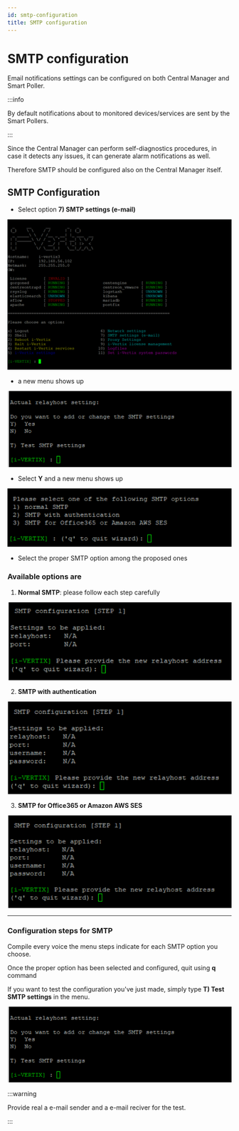 ```yaml
---
id: smtp-configuration
title: SMTP configuration
---
```


# SMTP configuration

Email notifications settings can be configured on both Central Manager and Smart Poller.

:::info

By default notifications about to monitored devices/services are sent by the Smart Pollers.

:::

Since the Central Manager can perform self-diagnostics procedures, in case it detects any issues, it can generate alarm notifications as well.

Therefore SMTP should be configured also on the Central Manager itself.

## SMTP Configuration

* Select option **7) SMTP settings (e-mail)**

![i-Vertix menu](../../assets/setup-startup-central-poller/ivertix-menu.png)

* a new menu shows up

![Relay host](../../assets/setup-startup-central-poller/relay-host.png)

* Select **Y** and a new menu shows up

![SMTP options](../../assets/setup-startup-central-poller/smtp-options.png)

* Select the proper SMTP option among the proposed ones

### Available options are

1) **Normal SMTP**: please follow each step carefully

![Normal SMTP](../../assets/setup-startup-central-poller/simple-relay.png)

2) **SMTP with authentication**

![Authenticated SMTP](../../assets/setup-startup-central-poller/auth-smtp.png)

3) **SMTP for Office365 or Amazon AWS SES**

![O365 - AWS SES SMTP](../../assets/setup-startup-central-poller/O365-smtp.png)


---

### Configuration steps for SMTP

Compile every voice the menu steps indicate for each SMTP option you choose.

Once the proper option has been selected and configured, quit using **q** command

If you want to test the configuration you've just made, simply type **T) Test SMTP settings** in the menu.

![Relay host](../../assets/setup-startup-central-poller/relay-host.png)

:::warning

Provide real a e-mail sender and a e-mail reciver for the test.

:::